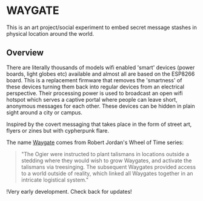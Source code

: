 # WAYGATE

This is an art project/social experiment to embed secret message stashes in physical location around the world.

## Overview

There are literally thousands of models wifi enabled 'smart' devices (power boards, light globes etc) available and almost all are based on the ESP8266 board. This is a replacement firmware that removes the 'smartness' of these devices turning them back into regular devices from an electrical perspective. Their processing power is used to broadcast an open wifi hotspot which serves a captive portal where people can leave short, anonymous messages for each other. These devices can be hidden in plain sight around a city or campus.

Inspired by the covert messaging that takes place in the form of street art, flyers or zines but with cypherpunk flare.

The name [Waygate](https://wot.fandom.com/wiki/Ways) comes from Robert Jordan's Wheel of Time series:

> "The Ogier were instructed to plant talismans in locations outside a stedding where they would wish to grow Waygates, and activate the talismans via treesinging. The subsequent Waygates provided access to a world outside of reality, which linked all Waygates together in an intricate logistical system."

!Very early development. Check back for updates!